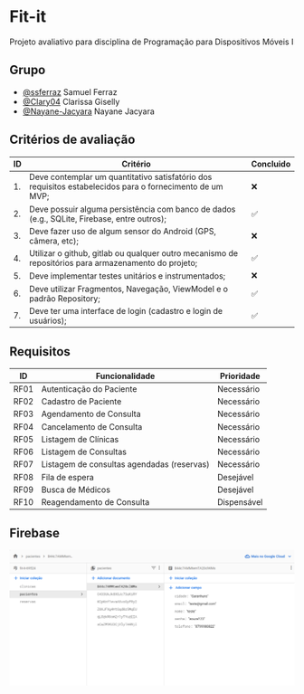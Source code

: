 # Fit-it
Projeto avaliativo para disciplina de Programação para Dispositivos Móveis I

## Grupo
* [@ssferraz](https://github.com/ssferraz) Samuel Ferraz
* [@Clary04](https://github.com/Clary04) Clarissa Giselly
* [@Nayane-Jacyara](https://github.com/Nayane-Jacyara) Nayane Jacyara

## Critérios de avaliação
|ID|Critério|Concluido|
|--|--------|---------|
|1.|Deve contemplar um quantitativo satisfatório dos requisitos estabelecidos para o fornecimento de um MVP;|:x:|
|2.|Deve possuir alguma persistência com banco de dados (e.g., SQLite, Firebase, entre outros);|:white_check_mark:|
|3.|Deve fazer uso de algum sensor do Android (GPS, câmera, etc);|:x:|
|4.|Utilizar o github, gitlab ou qualquer outro mecanismo de repositórios para armazenamento do projeto;|:white_check_mark:|
|5.|Deve implementar testes unitários e instrumentados;|:x:|
|6.|Deve utilizar Fragmentos, Navegação, ViewModel e o padrão Repository;|:white_check_mark:|
|7.|Deve ter uma interface de login (cadastro e login de usuários);|:white_check_mark:|

## Requisitos
|ID|Funcionalidade|Prioridade|
|--|--------------|----------|
|RF01|Autenticação do Paciente|Necessário|
|RF02|Cadastro de Paciente|Necessário|
|RF03|Agendamento de Consulta|Necessário|
|RF04|Cancelamento de Consulta|Necessário|
|RF05|Listagem de Clínicas |Necessário|
|RF06|Listagem de Consultas|Necessário|
|RF07|Listagem de consultas agendadas (reservas)|Necessário|
|RF08|Fila de espera|Desejável|
|RF09|Busca de Médicos|Desejável|
|RF10|Reagendamento de Consulta|Dispensável|

## Firebase
![Firebase](https://github.com/ssferraz/Fit-it/blob/dev/docs/firebase.png)
